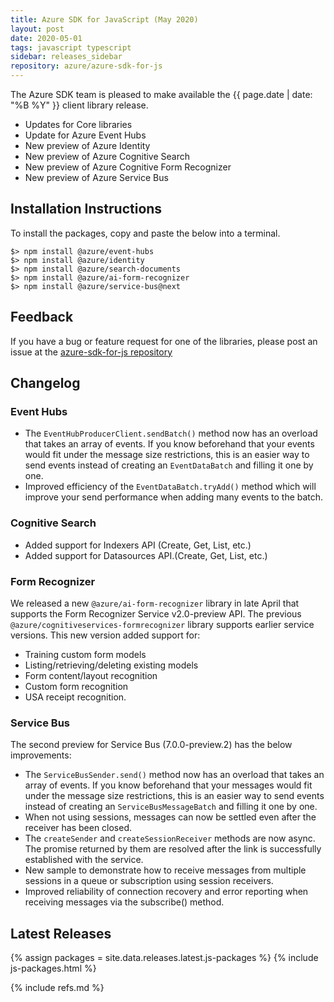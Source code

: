 ```yaml
---
title: Azure SDK for JavaScript (May 2020)
layout: post
date: 2020-05-01
tags: javascript typescript
sidebar: releases_sidebar
repository: azure/azure-sdk-for-js
---
```


The Azure SDK team is pleased to make available the {{ page.date | date: "%B %Y" }} client library release.

- Updates for Core libraries
- Update for Azure Event Hubs
- New preview of Azure Identity
- New preview of Azure Cognitive Search
- New preview of Azure Cognitive Form Recognizer
- New preview of Azure Service Bus

## Installation Instructions
To install the packages, copy and paste the below into a terminal.

    $> npm install @azure/event-hubs
    $> npm install @azure/identity
    $> npm install @azure/search-documents
    $> npm install @azure/ai-form-recognizer
    $> npm install @azure/service-bus@next

## Feedback
If you have a bug or feature request for one of the libraries, please post an issue at the [azure-sdk-for-js repository](https://github.com/azure/azure-sdk-for-js/issues)

## Changelog

### Event Hubs

- The `EventHubProducerClient.sendBatch()` method now has an overload that takes an array of events.
If you know beforehand that your events would fit under the message size restrictions, this is an easier way to send events instead of creating an `EventDataBatch` and filling it one by one.
- Improved efficiency of the `EventDataBatch.tryAdd()` method which will improve your send performance when adding many events to the batch.

### Cognitive Search

- Added support for Indexers API (Create, Get, List, etc.)
- Added support for Datasources API.(Create, Get, List, etc.)

### Form Recognizer

We released a new `@azure/ai-form-recognizer` library in late April that supports the Form Recognizer Service v2.0-preview API. The previous `@azure/cognitiveservices-formrecognizer` library supports earlier service versions. This new version added support for:
- Training custom form models
- Listing/retrieving/deleting existing models
- Form content/layout recognition
- Custom form recognition
- USA receipt recognition.

### Service Bus

The second preview for Service Bus (7.0.0-preview.2) has the below improvements:

- The `ServiceBusSender.send()` method now has an overload that takes an array of events.
If you know beforehand that your messages would fit under the message size restrictions, this is an easier way to send events instead of creating an `ServiceBusMessageBatch` and filling it one by one.
- When not using sessions, messages can now be settled even after the receiver has been closed.
- The `createSender` and `createSessionReceiver` methods are now async. The promise returned by them are resolved after the link is successfully established with the service.
- New sample to demonstrate how to receive messages from multiple sessions in a queue or subscription using session receivers.
- Improved reliability of connection recovery and error reporting when receiving messages via the subscribe() method.

## Latest Releases

{% assign packages = site.data.releases.latest.js-packages %}
{% include js-packages.html %}

{% include refs.md %}
